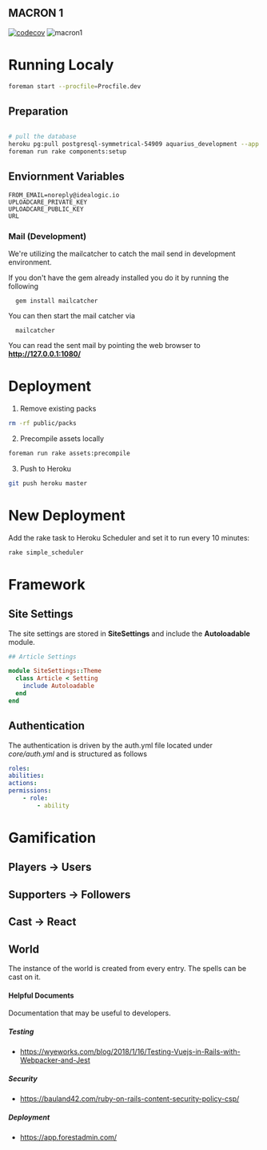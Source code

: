 MACRON 1
--------
[![codecov](https://codecov.io/gh/leouofa/aquarius/branch/master/graph/badge.svg?token=SpfdxrArOG)](https://codecov.io/gh/leouofa/aquarius)
![macron1](https://classicanimemuseum.files.wordpress.com/2018/03/goshogun_hd.jpg) 

# Running Localy
```bash
foreman start --procfile=Procfile.dev
```

## Preparation
```bash

# pull the database
heroku pg:pull postgresql-symmetrical-54909 aquarius_development --app demo-idealogic-io-305
foreman run rake components:setup
```

## Enviornment Variables
```
FROM_EMAIL=noreply@idealogic.io
UPLOADCARE_PRIVATE_KEY
UPLOADCARE_PUBLIC_KEY
URL
```

### Mail (Development)
We're utilizing the mailcatcher to catch the mail send in development environment.

If you don't have the gem already installed you do it by running the following
```
  gem install mailcatcher
```
  
You can then start the mail catcher via
```
  mailcatcher
```

You can read the sent mail by pointing the  web browser to  **http://127.0.0.1:1080/**

# Deployment
1. Remove existing packs
```bash
rm -rf public/packs
```

2. Precompile assets locally
```bash
foreman run rake assets:precompile
```

3. Push to Heroku
```bash
git push heroku master
```

# New Deployment
Add the rake task to Heroku Scheduler and set it to run every 10 minutes:
```bash
rake simple_scheduler
```

# Framework

## Site Settings
The site settings are stored in __SiteSettings__ and include the __Autoloadable__ module.
``` ruby
## Article Settings

module SiteSettings::Theme
  class Article < Setting
    include Autoloadable
  end
end

```

## Authentication
The authentication is driven by the auth.yml file located under _core/auth.yml_ and is structured as follows
```yml
roles:
abilities:
actions:
permissions:
    - role:
        - ability
```

# Gamification

## Players -> Users
## Supporters -> Followers
## Cast -> React

## World
The instance of the world is created from every entry. The spells can be cast on it.

#### Helpful Documents
Documentation that may be useful to developers.

##### Testing
- https://wyeworks.com/blog/2018/1/16/Testing-Vuejs-in-Rails-with-Webpacker-and-Jest

##### Security
- https://bauland42.com/ruby-on-rails-content-security-policy-csp/

##### Deployment
- https://app.forestadmin.com/
